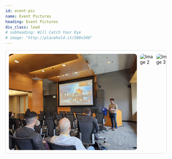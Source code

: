 ```yaml
---
id: event-pic
name: Event Pictures
heading: Event Pictures
div_class: lead
# subheading: Will Catch Your Eye
# image: "http://placehold.it/500x500"
---
```


<div style="display: flex; overflow-x: auto; gap: 10px; padding: 10px; border: 1px solid #ddd; border-radius: 8px;">
    <img src="assets/event_pic/evenct_pic_01.jpg" alt="Image 1" style="width: auto; height: 300px; border-radius: 8px;">
    <img src="assets/event_pic/evenct_pic_02.jpg" alt="Image 2" style="width: auto; height: 300px; border-radius: 8px;">
    <img src="assets/event_pic/evenct_pic_03.jpg" alt="Image 3" style="width: auto; height: 300px; border-radius: 8px;">
    <img src="assets/event_pic/evenct_pic_04.png" alt="Image 4" style="width: auto; height: 300px; border-radius: 8px;">
    <img src="assets/event_pic/evenct_pic_05.jpg" alt="Image 5" style="width: auto; height: 300px; border-radius: 8px;">
    <img src="assets/event_pic/evenct_pic_06.jpg" alt="Image 6" style="width: auto; height: 300px; border-radius: 8px;">
    <img src="assets/event_pic/evenct_pic_07.jpg" alt="Image 7" style="width: auto; height: 300px; border-radius: 8px;">
    <img src="assets/event_pic/evenct_pic_08.jpg" alt="Image 8" style="width: auto; height: 300px; border-radius: 8px;">
    <img src="assets/event_pic/evenct_pic_09.jpg" alt="Image 9" style="width: auto; height: 300px; border-radius: 8px;">
    <img src="assets/event_pic/evenct_pic_10.jpg" alt="Image 10" style="width: auto; height: 300px; border-radius: 8px;">
    <img src="assets/event_pic/evenct_pic_11.jpg" alt="Image 11" style="width: auto; height: 300px; border-radius: 8px;">
</div>
